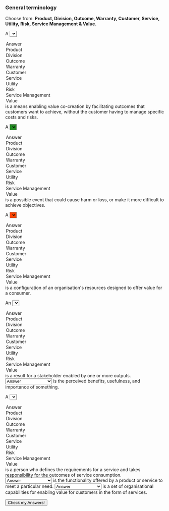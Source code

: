 ### General terminology

Choose from: <b>Product, Division, Outcome, Warranty, Customer, Service, Utility, Risk, Service Management & Value.</b>

A 
<select id="GT01" style="background-color:#FFFFFF">
  <option value="Answer" selected>Answer</option>
  <option value="Product">Product</option>
  <option value="Division">Division</option>
  <option value="Outcome">Outcome</option>
  <option value="Warranty">Warranty</option>  
  <option value="Customer">Customer</option>
  <option value="Service">Service</option>
  <option value="Utility">Utility</option>
  <option value="Risk">Risk</option>
  <option value="ServiceManagement">Service Management</option>
  <option value="Value">Value</option>
</select> is a means enabling value co-creation by facilitating outcomes that customers want to achieve, without the customer having to manage specific costs and risks.

A 
<select id="GT02" style="background-color:#228B22">
  <option value="Answer" selected>Answer</option>
  <option value="Product">Product</option>
  <option value="Division">Division</option>
  <option value="Outcome">Outcome</option>
  <option value="Warranty">Warranty</option>  
  <option value="Customer">Customer</option>
  <option value="Service">Service</option>
  <option value="Utility">Utility</option>
  <option value="Risk">Risk</option>
  <option value="ServiceManagement">Service Management</option>
  <option value="Value">Value</option>
</select> is a possible event that could cause harm or loss, or make it more difficult to achieve objectives.

A 
<select id="GT03" style="background-color:#FF4500">
  <option value="Answer" selected>Answer</option>
  <option value="Product">Product</option>
  <option value="Division">Division</option>
  <option value="Outcome">Outcome</option>
  <option value="Warranty">Warranty</option>  
  <option value="Customer">Customer</option>
  <option value="Service">Service</option>
  <option value="Utility">Utility</option>
  <option value="Risk">Risk</option>
  <option value="ServiceManagement">Service Management</option>
  <option value="Value">Value</option>
</select> is a configuration of an organisation's resources designed to offer value for a consumer.

An 
<select id="GT04">
  <option value="Answer" selected>Answer</option>
  <option value="Product">Product</option>
  <option value="Division">Division</option>
  <option value="Outcome">Outcome</option>
  <option value="Warranty">Warranty</option>  
  <option value="Customer">Customer</option>
  <option value="Service">Service</option>
  <option value="Utility">Utility</option>
  <option value="Risk">Risk</option>
  <option value="ServiceManagement">Service Management</option>
  <option value="Value">Value</option>
</select> is a result for a stakeholder enabled by one or more outputs.

<select id="GT05">
  <option value="Answer" selected>Answer</option>
  <option value="Product">Product</option>
  <option value="Division">Division</option>
  <option value="Outcome">Outcome</option>
  <option value="Warranty">Warranty</option>  
  <option value="Customer">Customer</option>
  <option value="Service">Service</option>
  <option value="Utility">Utility</option>
  <option value="Risk">Risk</option>
  <option value="ServiceManagement">Service Management</option>
  <option value="Value">Value</option>
</select> is the perceived benefits, usefulness, and importance of something.

A <select id="GT06">
  <option value="Answer" selected>Answer</option>
  <option value="Product">Product</option>
  <option value="Division">Division</option>
  <option value="Outcome">Outcome</option>
  <option value="Warranty">Warranty</option>  
  <option value="Customer">Customer</option>
  <option value="Service">Service</option>
  <option value="Utility">Utility</option>
  <option value="Risk">Risk</option>
  <option value="ServiceManagement">Service Management</option>
  <option value="Value">Value</option>
</select> is a person who defines the requirements for a service and takes responsibility for the outcomes of service consumption.

<select id="GT07">
  <option value="Answer" selected>Answer</option>
  <option value="Product">Product</option>
  <option value="Division">Division</option>
  <option value="Outcome">Outcome</option>
  <option value="Warranty">Warranty</option>  
  <option value="Customer">Customer</option>
  <option value="Service">Service</option>
  <option value="Utility">Utility</option>
  <option value="Risk">Risk</option>
  <option value="ServiceManagement">Service Management</option>
  <option value="Value">Value</option>
</select> is the functionality offered by a product or service to meet a particular need.

<select id="GT08" >
  <option value="Answer" selected>Answer</option>
  <option value="Product">Product</option>
  <option value="Division">Division</option>
  <option value="Outcome">Outcome</option>
  <option value="Warranty">Warranty</option>  
  <option value="Customer">Customer</option>
  <option value="Service">Service</option>
  <option value="Utility">Utility</option>
  <option value="Risk">Risk</option>
  <option value="ServiceManagement">Service Management</option>
  <option value="Value">Value</option>
</select> is a set of organisational capabilities for enabling value for customers in the form of services.

<Button>Check my Answers!</Button>
